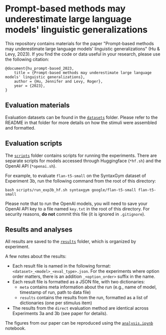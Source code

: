 # Prompt-based methods may underestimate large language models' linguistic generalizations

This repository contains materials for the paper
"Prompt-based methods may underestimate large language models' linguistic generalizations" 
(Hu & Levy, 2023). If you find the code or data useful in your research, please use the following citation:

```
@document{hu_prompt-based_2023,
	title = {Prompt-based methods may underestimate large language models' linguistic generalizations},
	author = {Hu, Jennifer and Levy, Roger},
	year = {2023},
}
```

## Evaluation materials

Evaluation datasets can be found in the [`datasets`](datasets) folder.
Please refer to the README in that folder for more details on how the stimuli were assembled and formatted.

## Evaluation scripts

The [`scripts`](scripts) folder contains scripts for running the experiments. 
There are separate scripts for models accessed through Huggingface (`*hf.sh`) and the OpenAI API (`*openai.sh`).

For example, to evaluate `flan-t5-small` on the SyntaxGym dataset of Experiment 3b, run the following command 
from the root of this directory:
```
bash scripts/run_exp3b_hf.sh syntaxgym google/flan-t5-small flan-t5-small
```

Please note that to run the OpenAI models, you will need to save your OpenAI API key to a file named `key.txt`
in the root of this directory. For security reasons, **do not** commit this file (it is ignored in `.gitignore`).


## Results and analyses

All results are saved to the [`results`](results) folder, which is organized by experiment.

A few notes about the results:
- Each result file is named in the following format: `<dataset>_<model>_<eval_type>.json`.
  For the experiments where option order matters, there is an addition `_<option_order>` suffix in the name.
- Each result file is formatted as a JSON file, with two dictionaries:
    - `meta` contains meta information about the run (e.g., name of model, timestamp of run, path to data file)
    - `results` contains the results from the run, formatted as a list of dictionaries (one per stimulus item)
- The results from the `direct` evaluation method are identical across Experiments 3a and 3b (see paper for details).

The figures from our paper can be reproduced using the [`analysis.ipynb`](analysis.ipynb) notebook.